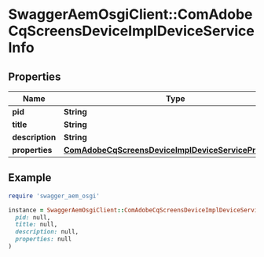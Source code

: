 # SwaggerAemOsgiClient::ComAdobeCqScreensDeviceImplDeviceServiceInfo

## Properties

| Name | Type | Description | Notes |
| ---- | ---- | ----------- | ----- |
| **pid** | **String** |  | [optional] |
| **title** | **String** |  | [optional] |
| **description** | **String** |  | [optional] |
| **properties** | [**ComAdobeCqScreensDeviceImplDeviceServiceProperties**](ComAdobeCqScreensDeviceImplDeviceServiceProperties.md) |  | [optional] |

## Example

```ruby
require 'swagger_aem_osgi'

instance = SwaggerAemOsgiClient::ComAdobeCqScreensDeviceImplDeviceServiceInfo.new(
  pid: null,
  title: null,
  description: null,
  properties: null
)
```

